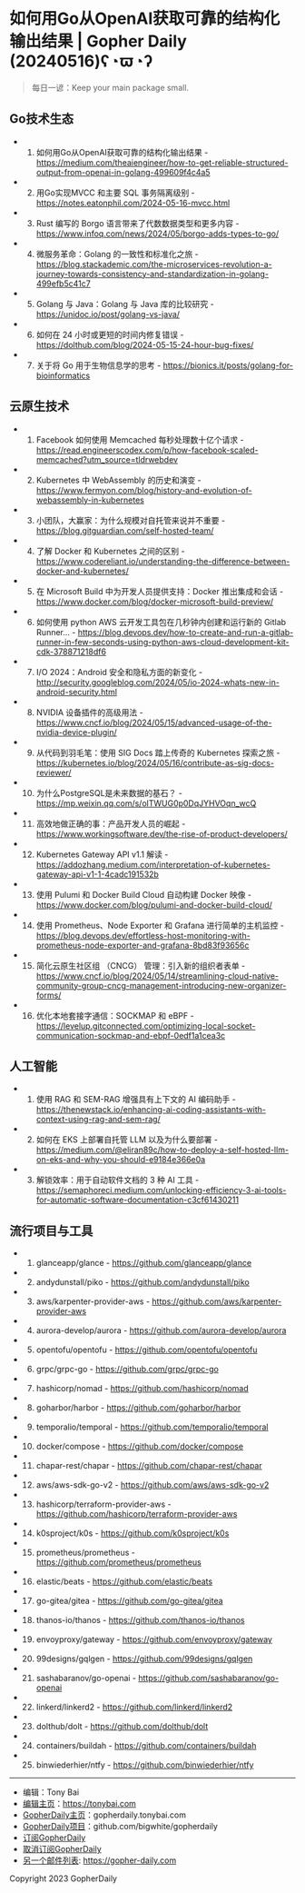 # 如何用Go从OpenAI获取可靠的结构化输出结果 | Gopher Daily (20240516)ʕ◔ϖ◔ʔ

>每日一谚：Keep your main package small.

## Go技术生态


- 1. 如何用Go从OpenAI获取可靠的结构化输出结果 - https://medium.com/theaiengineer/how-to-get-reliable-structured-output-from-openai-in-golang-499609f4c4a5

- 2. 用Go实现MVCC 和主要 SQL 事务隔离级别 - https://notes.eatonphil.com/2024-05-16-mvcc.html

- 3. Rust 编写的 Borgo 语言带来了代数数据类型和更多内容 - https://www.infoq.com/news/2024/05/borgo-adds-types-to-go/

- 4. 微服务革命：Golang 的一致性和标准化之旅 - https://blog.stackademic.com/the-microservices-revolution-a-journey-towards-consistency-and-standardization-in-golang-499efb5c41c7

- 5. Golang 与 Java：Golang 与 Java 库的比较研究 - https://unidoc.io/post/golang-vs-java/

- 6. 如何在 24 小时或更短的时间内修复错误 - https://dolthub.com/blog/2024-05-15-24-hour-bug-fixes/

- 7. 关于将 Go 用于生物信息学的思考 - https://bionics.it/posts/golang-for-bioinformatics


## 云原生技术


- 1. Facebook 如何使用 Memcached 每秒处理数十亿个请求 - https://read.engineerscodex.com/p/how-facebook-scaled-memcached?utm_source=tldrwebdev

- 2. Kubernetes 中 WebAssembly 的历史和演变 - https://www.fermyon.com/blog/history-and-evolution-of-webassembly-in-kubernetes

- 3. 小团队，大赢家：为什么规模对自托管来说并不重要 - https://blog.gitguardian.com/self-hosted-team/

- 4. 了解 Docker 和 Kubernetes 之间的区别 - https://www.codereliant.io/understanding-the-difference-between-docker-and-kubernetes/

- 5. 在 Microsoft Build 中为开发人员提供支持：Docker 推出集成和会话 - https://www.docker.com/blog/docker-microsoft-build-preview/

- 6. 如何使用 python AWS 云开发工具包在几秒钟内创建和运行新的 Gitlab Runner... - https://blog.devops.dev/how-to-create-and-run-a-gitlab-runner-in-few-seconds-using-python-aws-cloud-development-kit-cdk-378871218df6

- 7. I/O 2024：Android 安全和隐私方面的新变化 - http://security.googleblog.com/2024/05/io-2024-whats-new-in-android-security.html

- 8. NVIDIA 设备插件的高级用法 - https://www.cncf.io/blog/2024/05/15/advanced-usage-of-the-nvidia-device-plugin/

- 9. 从代码到羽毛笔：使用 SIG Docs 踏上传奇的 Kubernetes 探索之旅 - https://kubernetes.io/blog/2024/05/16/contribute-as-sig-docs-reviewer/

- 10. 为什么PostgreSQL是未来数据的基石？ - https://mp.weixin.qq.com/s/olTWUG0p0DqJYHVOqn_wcQ

- 11. 高效地做正确的事：产品开发人员的崛起 - https://www.workingsoftware.dev/the-rise-of-product-developers/

- 12. Kubernetes Gateway API v1.1 解读 - https://addozhang.medium.com/interpretation-of-kubernetes-gateway-api-v1-1-4cadc191532b

- 13. 使用 Pulumi 和 Docker Build Cloud 自动构建 Docker 映像 - https://www.docker.com/blog/pulumi-and-docker-build-cloud/

- 14. 使用 Prometheus、Node Exporter 和 Grafana 进行简单的主机监控 - https://blog.devops.dev/effortless-host-monitoring-with-prometheus-node-exporter-and-grafana-8bd83f93656c

- 15. 简化云原生社区组 （CNCG） 管理：引入新的组织者表单 - https://www.cncf.io/blog/2024/05/14/streamlining-cloud-native-community-group-cncg-management-introducing-new-organizer-forms/

- 16. 优化本地套接字通信：SOCKMAP 和 eBPF - https://levelup.gitconnected.com/optimizing-local-socket-communication-sockmap-and-ebpf-0edf1a1cea3c


## 人工智能


- 1. 使用 RAG 和 SEM-RAG 增强具有上下文的 AI 编码助手 - https://thenewstack.io/enhancing-ai-coding-assistants-with-context-using-rag-and-sem-rag/

- 2. 如何在 EKS 上部署自托管 LLM 以及为什么要部署 - https://medium.com/@eliran89c/how-to-deploy-a-self-hosted-llm-on-eks-and-why-you-should-e9184e366e0a

- 3. 解锁效率：用于自动软件文档的 3 种 AI 工具 - https://semaphoreci.medium.com/unlocking-efficiency-3-ai-tools-for-automatic-software-documentation-c3cf61430211


## 流行项目与工具


- 1. glanceapp/glance - https://github.com/glanceapp/glance

- 2. andydunstall/piko - https://github.com/andydunstall/piko

- 3. aws/karpenter-provider-aws - https://github.com/aws/karpenter-provider-aws

- 4. aurora-develop/aurora - https://github.com/aurora-develop/aurora

- 5. opentofu/opentofu - https://github.com/opentofu/opentofu

- 6. grpc/grpc-go - https://github.com/grpc/grpc-go

- 7. hashicorp/nomad - https://github.com/hashicorp/nomad

- 8. goharbor/harbor - https://github.com/goharbor/harbor

- 9. temporalio/temporal - https://github.com/temporalio/temporal

- 10. docker/compose - https://github.com/docker/compose

- 11. chapar-rest/chapar - https://github.com/chapar-rest/chapar

- 12. aws/aws-sdk-go-v2 - https://github.com/aws/aws-sdk-go-v2

- 13. hashicorp/terraform-provider-aws - https://github.com/hashicorp/terraform-provider-aws

- 14. k0sproject/k0s - https://github.com/k0sproject/k0s

- 15. prometheus/prometheus - https://github.com/prometheus/prometheus

- 16. elastic/beats - https://github.com/elastic/beats

- 17. go-gitea/gitea - https://github.com/go-gitea/gitea

- 18. thanos-io/thanos - https://github.com/thanos-io/thanos

- 19. envoyproxy/gateway - https://github.com/envoyproxy/gateway

- 20. 99designs/gqlgen - https://github.com/99designs/gqlgen

- 21. sashabaranov/go-openai - https://github.com/sashabaranov/go-openai

- 22. linkerd/linkerd2 - https://github.com/linkerd/linkerd2

- 23. dolthub/dolt - https://github.com/dolthub/dolt

- 24. containers/buildah - https://github.com/containers/buildah

- 25. binwiederhier/ntfy - https://github.com/binwiederhier/ntfy


----

- 编辑：Tony Bai
- [编辑主页](https://tonybai.com)：https://tonybai.com
- [GopherDaily主页](https://gopherdaily.tonybai.com)：gopherdaily.tonybai.com
- [GopherDaily项目](https://github.com/bigwhite/gopherdaily)：github.com/bigwhite/gopherdaily
- [订阅GopherDaily](https://gopherdaily.tonybai.com/subscribe)
- [取消订阅GopherDaily](https://gopherdaily.tonybai.com/unsubscribe)
- [另一个邮件列表](https://gopher-daily.com): https://gopher-daily.com

Copyright 2023 GopherDaily
